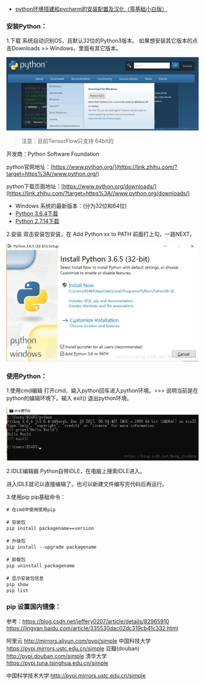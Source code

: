 * [python环境搭建和pycharm的安装配置及汉化（零基础小白版）](https://blog.csdn.net/ling_mochen/article/details/79314118)




### 安装Python：
1.下载
系统自动识别OS，且默认32位的Python3版本。
如果想安装其它版本的点击Downloads >> Windows，里面有其它版本。

![è¿éåå¾çæè¿°](readme/81.002-下载python.png) 

> 注意：目前TensorFlow只支持 64bit的

开发商：Python Software Foundation

python官网地址：[https://www.python.org/](https://link.zhihu.com/?target=https%3A//www.python.org/)

python下载页面地址：[https://www.python.org/downloads/](https://link.zhihu.com/?target=https%3A//www.python.org/downloads/)

*  Windows 系统的最新版本：(分为32位和64位)
  * [Python 3.6.4下载](https://link.zhihu.com/?target=https%3A//www.python.org/ftp/python/3.6.4/python-3.6.4.exe)
  * [Python 2.7.14下载](https://link.zhihu.com/?target=https%3A//www.python.org/ftp/python/2.7.14/python-2.7.14.msi)

2.安装
双击安装包安装，在 Add Python xx to PATH 前面打上勾，一路NEXT。

![è¿éåå¾çæè¿°](readme/81.002-安装python.png) 

### 使用Python：

1.使用cmd编辑
打开cmd，输入python回车进入python环境。>>> 说明当前是在python的编辑环境下。输入 exit() 退出python环境。

![è¿éåå¾çæè¿°](readme/81.002-测试python.png) 


2.IDLE编辑器
Python自带IDLE，在电脑上搜索IDLE进入。


进入IDLE就可以直接编辑了。也可以新建文件编写完代码后再运行。


3.使用pip
pip基础命令：

```
# 在cmd中使用使用pip

# 安装包
pip install packagename==version

# 升级包
pip install --upgrade packagename

# 卸载包
pip uninstall packagename

# 显示安装包信息
pip show
pip list

```

### pip 设置国内镜像：

参考：https://blog.csdn.net/jeffery0207/article/details/82965910
https://jingyan.baidu.com/article/335530dac02dc319cb41c332.html

阿里云 http://mirrors.aliyun.com/pypi/simple
中国科技大学 https://pypi.mirrors.ustc.edu.cn/simple
豆瓣(douban) http://pypi.douban.com/simple
清华大学 https://pypi.tuna.tsinghua.edu.cn/simple

中国科学技术大学 http://pypi.mirrors.ustc.edu.cn/simple